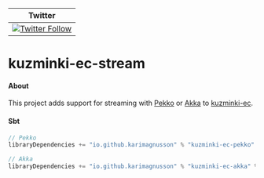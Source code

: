 | Twitter |
| --- |
| [![Twitter Follow](https://img.shields.io/twitter/follow/kuzminki_lib?label=follow&style=flat&logo=twitter&color=brightgreen)](https://twitter.com/kuzminki_lib) |

# kuzminki-ec-stream

#### About
This project adds support for streaming with [Pekko](https://pekko.apache.org/) or [Akka](https://akka.io/) to [kuzminki-ec](https://github.com/karimagnusson/kuzminki-ec).

#### Sbt
```sbt
// Pekko
libraryDependencies += "io.github.karimagnusson" % "kuzminki-ec-pekko" % "0.9.0"

// Akka
libraryDependencies += "io.github.karimagnusson" % "kuzminki-ec-akka" % "0.9.0"
```
